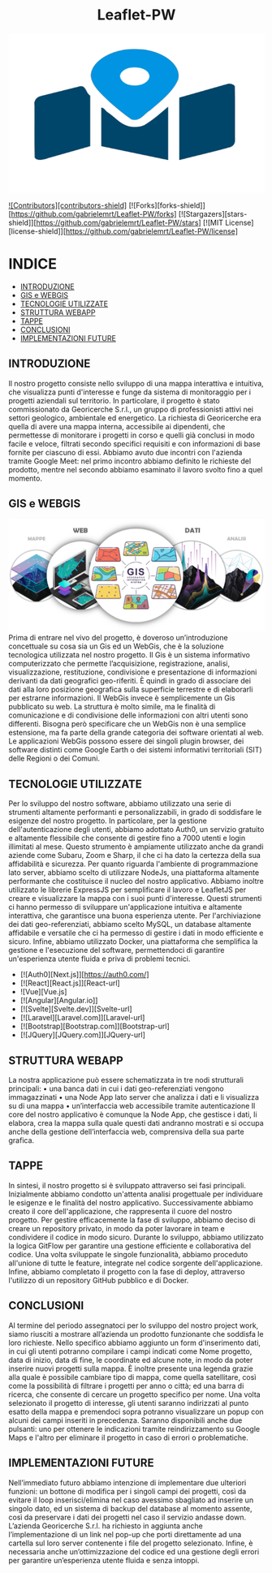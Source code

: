<div align="center">
  <h1 align="center">Leaflet-PW</h1>
  <img src="images/icon.png" alt="Logo" style="width: 600px; height: 314px;">
</div>

[![Contributors][contributors-shield]](https://github.com/gabrielemrt/Leaflet-PW/contributors)
[![Forks][forks-shield]][https://github.com/gabrielemrt/Leaflet-PW/forks]
[![Stargazers][stars-shield]][https://github.com/gabrielemrt/Leaflet-PW/stars]
[![MIT License][license-shield]][https://github.com/gabrielemrt/Leaflet-PW/license]

# INDICE
-   [INTRODUZIONE](#INTRODUZIONE)
-   [GIS e WEBGIS](#GIS-e-WEBGIS)
-   [TECNOLOGIE UTILIZZATE](#TECNOLOGIE-UTILIZZATE)
-   [STRUTTURA WEBAPP](#STRUTTURA-WEBAPP)
-   [TAPPE](#TAPPE)
-   [CONCLUSIONI](#CONCLUSIONI)
-   [IMPLEMENTAZIONI FUTURE](#IMPLEMENTAZIONI-FUTURE)

## INTRODUZIONE
Il nostro progetto consiste nello sviluppo di una mappa interattiva e intuitiva, che visualizza punti d'interesse e funge da sistema di monitoraggio per i progetti aziendali sul territorio. In particolare, il progetto è stato commissionato da Georicerche S.r.l., un gruppo di professionisti attivi nei settori geologico, ambientale ed energetico. La richiesta di Georicerche era quella di avere una mappa interna, accessibile ai dipendenti, che permettesse di monitorare i progetti in corso e quelli già conclusi in modo facile e veloce, filtrati secondo specifici requisiti e con informazioni di base fornite per ciascuno di essi.
Abbiamo avuto due incontri con l'azienda tramite Google Meet: nel primo incontro abbiamo definito le richieste del prodotto, mentre nel secondo abbiamo esaminato il lavoro svolto fino a quel momento.

## GIS e WEBGIS
![Algorithm schema](./images/webgis.png)
Prima di entrare nel vivo del progetto, è doveroso un’introduzione concettuale su cosa sia un Gis ed un WebGis, che è la soluzione tecnologica utilizzata nel nostro progetto. 
Il Gis è un sistema informativo computerizzato che permette l’acquisizione, registrazione, analisi, visualizzazione, restituzione, condivisione e presentazione di informazioni derivanti da dati geografici geo-riferiti. È quindi in grado di associare dei dati alla loro posizione geografica sulla superficie terrestre e di elaborarli per estrarne informazioni. 
Il WebGis invece è semplicemente un Gis pubblicato su web. La struttura è molto simile, ma le finalità di comunicazione e di condivisione delle informazioni con altri utenti sono differenti. Bisogna però specificare che un WebGis non è una semplice estensione, ma fa parte della grande categoria dei software orientati al web. Le applicazioni WebGis possono essere dei singoli plugin browser, dei software distinti come Google Earth o dei sistemi informativi territoriali (SIT) delle Regioni o dei Comuni.

## TECNOLOGIE UTILIZZATE
Per lo sviluppo del nostro software, abbiamo utilizzato una serie di strumenti altamente performanti e personalizzabili, in grado di soddisfare le esigenze del nostro progetto. In particolare, per la gestione dell'autenticazione degli utenti, abbiamo adottato Auth0, un servizio gratuito e altamente flessibile che consente di gestire fino a 7000 utenti e login illimitati al mese. Questo strumento è ampiamente utilizzato anche da grandi aziende come Subaru, Zoom e Sharp, il che ci ha dato la certezza della sua affidabilità e sicurezza.
Per quanto riguarda l'ambiente di programmazione lato server, abbiamo scelto di utilizzare NodeJs, una piattaforma altamente performante che costituisce il nucleo del nostro applicativo. Abbiamo inoltre utilizzato le librerie ExpressJS per semplificare il lavoro e LeafletJS per creare e visualizzare la mappa con i suoi punti d'interesse. Questi strumenti ci hanno permesso di sviluppare un'applicazione intuitiva e altamente interattiva, che garantisce una buona esperienza utente.
Per l'archiviazione dei dati geo-referenziati, abbiamo scelto MySQL, un database altamente affidabile e versatile che ci ha permesso di gestire i dati in modo efficiente e sicuro. Infine, abbiamo utilizzato Docker, una piattaforma che semplifica la gestione e l'esecuzione del software, permettendoci di garantire un'esperienza utente fluida e priva di problemi tecnici.
* [![Auth0][Next.js]][https://auth0.com/]
* [![React][React.js]][React-url]
* ![Vue][Vue.js]
* [![Angular][Angular.io]]
* [![Svelte][Svelte.dev]][Svelte-url]
* [![Laravel][Laravel.com]][Laravel-url]
* [![Bootstrap][Bootstrap.com]][Bootstrap-url]
* [![JQuery][JQuery.com]][JQuery-url]

## STRUTTURA WEBAPP
La nostra applicazione può essere schematizzata in tre nodi strutturali principali: 
•	una banca dati in cui i dati geo-referenziati vengono immagazzinati
•	una Node App lato server che analizza i dati e li visualizza su di una mappa
•	un’interfaccia web accessibile tramite autenticazione
Il core del nostro applicativo è comunque la Node App, che gestisce i dati, li elabora, crea la mappa sulla quale questi dati andranno mostrati e si occupa anche della gestione dell’interfaccia web, comprensiva della sua parte grafica.

## TAPPE
In sintesi, il nostro progetto si è sviluppato attraverso sei fasi principali. Inizialmente abbiamo condotto un'attenta analisi progettuale per individuare le esigenze e le finalità del nostro applicativo. Successivamente abbiamo creato il core dell'applicazione, che rappresenta il cuore del nostro progetto. Per gestire efficacemente la fase di sviluppo, abbiamo deciso di creare un repository privato, in modo da poter lavorare in team e condividere il codice in modo sicuro. Durante lo sviluppo, abbiamo utilizzato la logica GitFlow per garantire una gestione efficiente e collaborativa del codice. Una volta sviluppate le singole funzionalità, abbiamo proceduto all'unione di tutte le feature, integrate nel codice sorgente dell'applicazione. Infine, abbiamo completato il progetto con la fase di deploy, attraverso l'utilizzo di un repository GitHub pubblico e di Docker. 

## CONCLUSIONI
Al termine del periodo assegnatoci per lo sviluppo del nostro project work, siamo riusciti a mostrare all’azienda un prodotto funzionante che soddisfa le loro richieste. Nello specifico abbiamo aggiunto un form d'inserimento dati, in cui gli utenti potranno compilare i campi indicati come Nome progetto, data di inizio, data di fine, le coordinate ed alcune note, in modo da poter inserire nuovi progetti sulla mappa.
È inoltre presente una legenda grazie alla quale è possibile cambiare tipo di mappa, come quella satellitare, così come la possibilità di filtrare i progetti per anno o città; ed una barra di ricerca, che consente di cercare un progetto specifico per nome.
Una volta selezionato il progetto di interesse, gli utenti saranno indirizzati al punto esatto della mappa e premendoci sopra potranno visualizzare un popup con alcuni dei campi inseriti in precedenza. Saranno disponibili anche due pulsanti: uno per ottenere le indicazioni tramite reindirizzamento su Google Maps e l'altro per eliminare il progetto in caso di errori o problematiche.

## IMPLEMENTAZIONI FUTURE
Nell’immediato futuro abbiamo intenzione di implementare due ulteriori funzioni: un bottone di modifica per i singoli campi dei progetti, così da evitare il loop inserisci/elimina nel caso avessimo sbagliato ad inserire un singolo dato, ed un sistema di backup del database al momento assente, così da preservare i dati dei progetti nel caso il servizio andasse down.
L’azienda Georicerche S.r.l. ha richiesto in aggiunta anche l’implementazione di un link nel pop-up che porti direttamente ad una cartella sul loro server contenente i file del progetto selezionato.
Infine, è necessaria anche un’ottimizzazione del codice ed una gestione degli errori per garantire un’esperienza utente fluida e senza intoppi.
